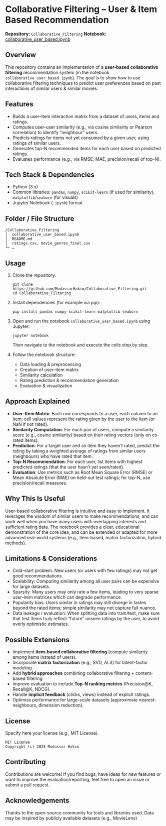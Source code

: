 # Collaborative Filtering – User & Item Based Recommendation

**Repository:** `Collaborative_Filtering`
**Notebook:** [collaborative_user_based.ipynb](collaborative_user_based.ipynb)

## Overview

This repository contains an implementation of a **user-based collaborative filtering** recommendation system (in the notebook `collaborative_user_based.ipynb`). The goal is to show how to use collaborative filtering techniques to predict user preferences based on past interactions of similar users & similar movies.

## Features

* Builds a user–item interaction matrix from a dataset of users, items and ratings.
* Computes user-user similarity (e.g., via cosine similarity or Pearson correlation) to identify “neighbour” users.
* Predicts ratings for items not yet consumed by a given user, using ratings of similar users.
* Generates top-N recommended items for each user based on predicted ratings.
* Evaluates performance (e.g., via RMSE, MAE, precision/recall of top-N).

## Tech Stack & Dependencies

* Python (3.x)
* Common libraries: `pandas`, `numpy`, `scikit-learn` (if used for similarity), `matplotlib`/`seaborn` (for visuals)
* Jupyter Notebook (`.ipynb`) format

## Folder / File Structure

```
/Collaborative_Filtering
│  collaborative_user_based.ipynb
│  README.md
│  ratings.csv, movie_genres_final.csv
└─ …
```

## Usage

1. Clone the repository:

   ```
   git clone https://github.com/MudassarHakim/Collaborative_Filtering.git
   cd Collaborative_Filtering
   ```
2. Install dependencies (for example via pip):

   ```
   pip install pandas numpy scikit-learn matplotlib seaborn
   ```
3. Open and run the notebook `collaborative_user_based.ipynb` using Jupyter:

   ```
   jupyter notebook
   ```

   Then navigate to the notebook and execute the cells step by step.
4. Follow the notebook structure:

   * Data loading & preprocessing
   * Creation of user–item matrix
   * Similarity calculation
   * Rating prediction & recommendation generation
   * Evaluation & visualization

## Approach Explained

* **User–Item Matrix**: Each row corresponds to a user, each column to an item; cell values represent the rating given by the user to the item (or NaN if not rated).
* **Similarity Computation**: For each pair of users, compute a similarity score (e.g., cosine similarity) based on their rating vectors (only on co-rated items).
* **Prediction**: For a target user and an item they haven’t rated, predict the rating by taking a weighted average of ratings from similar users (neighbours) who have rated that item.
* **Top-N Recommendation**: For each user, list items with highest predicted ratings (that the user hasn’t yet seen/rated).
* **Evaluation**: Use metrics such as Root Mean Square Error (RMSE) or Mean Absolute Error (MAE) on held-out test ratings; for top-N, use precision/recall measures.

## Why This Is Useful

User-based collaborative filtering is intuitive and easy to implement. It leverages the wisdom of similar users to make recommendations, and can work well when you have many users with overlapping interests and sufficient rating data. The notebook provides a clear, educational demonstration of the core idea, and can be extended or adapted for more advanced real-world systems (e.g., item-based, matrix factorization, hybrid methods).

## Limitations & Considerations

* Cold-start problem: New users (or users with few ratings) may not get good recommendations.
* Scalability: Computing similarity among all user pairs can be expensive for large datasets.
* Sparsity: Many users may only rate a few items, leading to very sparse user–item matrices which can degrade performance.
* Popularity bias: Users similar in ratings may still diverge in tastes beyond the rated items; simple similarity may not capture full nuance.
* Data leakage / evaluation: When splitting data into train/test, make sure that test items truly reflect “future” unseen ratings by the user, to avoid overly optimistic estimates.

## Possible Extensions

* Implement **item-based collaborative filtering** (compute similarity among items instead of users).
* Incorporate **matrix factorization** (e.g., SVD, ALS) for latent-factor modeling.
* Add **hybrid approaches** combining collaborative filtering + content-based filtering.
* Improve evaluation to include **Top-N ranking metrics** (Precision@K, Recall@K, NDCG).
* Handle **implicit feedback** (clicks, views) instead of explicit ratings.
* Optimize performance for large-scale datasets (approximate nearest-neighbours, dimension reduction).

## License

Specify here your license (e.g., MIT License).

```
MIT License
Copyright (c) 2025 Mudassar Hakim
```

## Contributing

Contributions are welcome! If you find bugs, have ideas for new features or want to improve the evaluation/reporting, feel free to open an issue or submit a pull request.

## Acknowledgements

Thanks to the open-source community for tools and libraries used. Data may be inspired by publicly available datasets (e.g., MovieLens)

